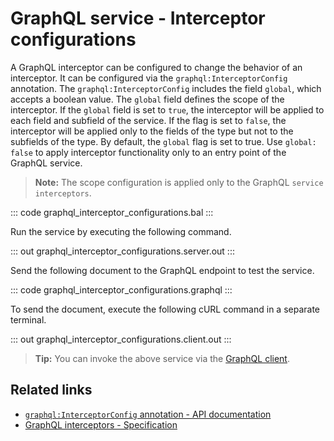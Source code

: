 # GraphQL service - Interceptor configurations

A GraphQL interceptor can be configured to change the behavior of an interceptor. It can be configured via the `graphql:InterceptorConfig` annotation. The `graphql:InterceptorConfig` includes the field `global`, which accepts a boolean value. The `global` field defines the scope of the interceptor. If the `global` field is set to `true`, the interceptor will be applied to each field and subfield of the service. If the flag is set to `false`, the interceptor will be applied only to the fields of the type but not to the subfields of the type. By default, the `global` flag is set to true. Use `global: false` to apply interceptor functionality only to an entry point of the GraphQL service.

>**Note:** The scope configuration is applied only to the GraphQL `service interceptors`.

::: code graphql_interceptor_configurations.bal :::

Run the service by executing the following command.

::: out graphql_interceptor_configurations.server.out :::

Send the following document to the GraphQL endpoint to test the service.

::: code graphql_interceptor_configurations.graphql :::

To send the document, execute the following cURL command in a separate terminal.

::: out graphql_interceptor_configurations.client.out :::

>**Tip:** You can invoke the above service via the [GraphQL client](/learn/by-example/graphql-client-query-endpoint/).

## Related links
- [`graphql:InterceptorConfig` annotation - API documentation](https://lib.ballerina.io/ballerina/graphql/latest#InterceptorConfig)
- [GraphQL interceptors - Specification](/spec/graphql/#11-interceptors)
